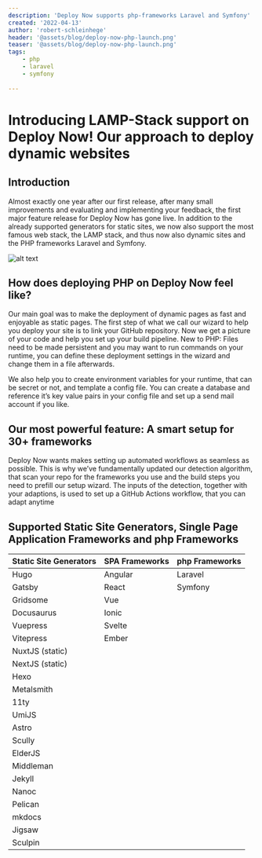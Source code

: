 ```yaml
---
description: 'Deploy Now supports php-frameworks Laravel and Symfony'
created: '2022-04-13'
author: 'robert-schleinhege'
header: '@assets/blog/deploy-now-php-launch.png'
teaser: '@assets/blog/deploy-now-php-launch.png'
tags:
    - php
    - laravel
    - symfony
    
---
```


# Introducing LAMP-Stack support on Deploy Now! Our approach to deploy dynamic websites

## Introduction

Almost exactly one year after our first release, after many small improvements and evaluating and implementing your feedback, the first major feature release for Deploy Now has gone live. In addition to the already supported generators for static sites, we now also support the most famous web stack, the LAMP stack, and thus now also dynamic sites and the PHP frameworks Laravel and Symfony.

![alt text](https://github.com/ionos-deploy-now/documentation/blob/php-article/src/assets/blog/deploy-now-php-launch.png "PHP Teaser")


## How does deploying PHP on Deploy Now feel like?

Our main goal was to make the deployment of dynamic pages as fast and enjoyable as static pages. The first step of what we call our wizard to help you deploy your site is to link your GitHub repository. Now we get a picture of your code and help you set up your build pipeline. New to PHP: Files need to be made persistent and you may want to run commands on your runtime, you can define these deployment settings in the wizard and change them in a file afterwards.

We also help you to create environment variables for your runtime, that can be secret or not, and template a config file. You can create a database and reference it’s key value pairs in your config file and set up a send mail account if you like.

## Our most powerful feature: A smart setup for 30+ frameworks

Deploy Now wants makes setting up automated workflows as seamless as possible. This is why we’ve fundamentally updated our detection algorithm, that scan your repo for the frameworks you use and the build steps you need to prefill our setup wizard. The inputs of the detection, together with your adaptions, is used to set up a GitHub Actions workflow, that you can adapt anytime

## Supported Static Site Generators, Single Page Application Frameworks and php Frameworks

| Static Site Generators | SPA Frameworks | php Frameworks  |
| :------------- |:-------------| :-----|
| Hugo | Angular | Laravel |
| Gatsby | React | Symfony |        
| Gridsome | Vue |
| Docusaurus | Ionic |
| Vuepress | Svelte |
| Vitepress | Ember |
| NuxtJS (static) |
| NextJS (static) |
| Hexo |
| Metalsmith |
| 11ty | 
| UmiJS |
| Astro | 
| Scully | 
| ElderJS |
| Middleman | 
| Jekyll |
| Nanoc |
| Pelican |
| mkdocs |
| Jigsaw | 
| Sculpin |










